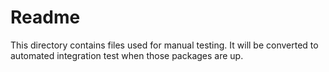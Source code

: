 # Readme

This directory contains files used for manual testing. It will be converted to
automated integration test when those packages are up.